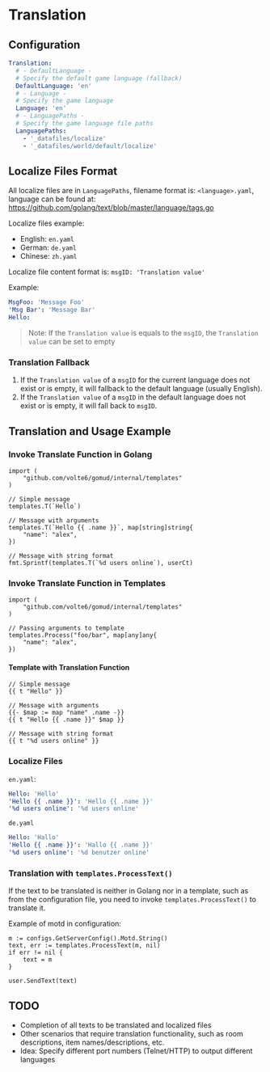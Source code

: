 # Translation

## Configuration

```yaml
Translation:
  # - DefaultLanguage -
  # Specify the default game language (fallback)
  DefaultLanguage: 'en'
  # - Language -
  # Specify the game language
  Language: 'en'
  # - LanguagePaths -
  # Specify the game language file paths
  LanguagePaths:
    - '_datafiles/localize'
    - '_datafiles/world/default/localize'
```

## Localize Files Format

All localize files are in `LanguagePaths`, filename format is: `<language>.yaml`, language can be found at: https://github.com/golang/text/blob/master/language/tags.go

Localize files example:

* English: `en.yaml`
* German: `de.yaml`
* Chinese: `zh.yaml`

Localize file content format is: `msgID: 'Translation value'`

Example:

```yaml
MsgFoo: 'Message Foo'
'Msg Bar': 'Message Bar'
Hello:
```

> Note: If the `Translation value` is equals to the `msgID`, the `Translation value` can be set to empty

### Translation Fallback

1. If the `Translation value` of a `msgID` for the current language does not exist or is empty, it will fallback to the default language (usually English).
2. If the `Translation value` of a `msgID` in the default language does not exist or is empty, it will fall back to `msgID`.

## Translation and Usage Example

### Invoke Translate Function in Golang

```golang
import (
	"github.com/volte6/gomud/internal/templates"
)

// Simple message
templates.T(`Hello`)

// Message with arguments
templates.T(`Hello {{ .name }}`, map[string]string{
	"name": "alex",
})

// Message with string format
fmt.Sprintf(templates.T(`%d users online`), userCt)
```

### Invoke Translate Function in Templates

```golang
import (
	"github.com/volte6/gomud/internal/templates"
)

// Passing arguments to template
templates.Process("foo/bar", map[any]any{
	"name": "alex",
})
```

#### Template with Translation Function

```golang
// Simple message
{{ t "Hello" }}

// Message with arguments
{{- $map := map "name" .name -}}
{{ t "Hello {{ .name }}" $map }}

// Message with string format
{{ t "%d users online" }}
```

### Localize Files

`en.yaml`:

```yaml
Hello: 'Hello'
'Hello {{ .name }}': 'Hello {{ .name }}'
'%d users online': '%d users online'
```

`de.yaml`

```yaml
Hello: 'Hallo'
'Hello {{ .name }}': 'Hallo {{ .name }}'
'%d users online': '%d benutzer online'
```

### Translation with `templates.ProcessText()`

If the text to be translated is neither in Golang nor in a template, such as from the configuration file, you need to invoke `templates.ProcessText()` to translate it.

Example of motd in configuration:

```golang
m := configs.GetServerConfig().Motd.String()
text, err := templates.ProcessText(m, nil)
if err != nil {
    text = m
}

user.SendText(text)
```

## TODO

* Completion of all texts to be translated and localized files
* Other scenarios that require translation functionality, such as room descriptions, item names/descriptions, etc.
* Idea: Specify different port numbers (Telnet/HTTP) to output different languages
